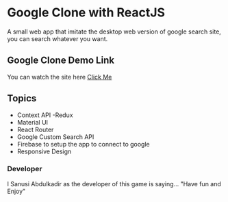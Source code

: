 # Google Clone with ReactJS

A small web app that imitate the desktop web version of google search site, you can search whatever you want.

## Google Clone Demo Link

You can watch the site here
[Click Me](https://)

## Topics

- Context API -Redux
- Material UI
- React Router
- Google Custom Search API
- Firebase to setup the app to connect to google
- Responsive Design

### Developer
I Sanusi Abdulkadir as the developer of this game is saying... "Have fun and Enjoy"

